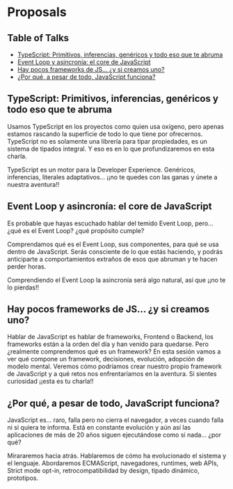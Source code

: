 ﻿# Proposals

## Table of Talks

- [TypeScript: Primitivos, inferencias, genéricos y todo eso que te abruma](#typescript-primitivos-inferencias-genéricos-y-todo-eso-que-te-abruma)
- [Event Loop y asincronía: el core de JavaScript](#event-loop-y-asincronía-el-core-de-javascript)
- [Hay pocos frameworks de JS… ¿y si creamos uno?](#hay-pocos-frameworks-de-js-¿y-si-creamos-uno)
- [¿Por qué, a pesar de todo, JavaScript funciona?](#¿por-qué-a-pesar-de-todo-javascript-funciona)

## TypeScript: Primitivos, inferencias, genéricos y todo eso que te abruma

Usamos TypeScript en los proyectos como quien usa oxígeno, pero apenas estamos rascando la superficie de todo lo que tiene por ofrecernos. TypeScript no es solamente una librería para tipar propiedades, es un sistema de tipados integral. Y eso es en lo que profundizaremos en esta charla.

TypeScript es un motor para la Developer Experience. Genéricos, inferencias, literales adaptativos... ¡¡no te quedes con las ganas y únete a nuestra aventura!!

## Event Loop y asincronía: el core de JavaScript

Es probable que hayas escuchado hablar del temido Event Loop, pero... ¿qué es el Event Loop? ¿qué propósito cumple?

Comprendamos qué es el Event Loop, sus componentes, para qué se usa dentro de JavaScript. Serás consciente de lo que estás haciendo, y podrás anticiparte a comportamientos extraños de esos que abruman y te hacen perder horas.

Comprendiendo el Event Loop la asincronía será algo natural, así que ¡¡no te lo pierdas!!

## Hay pocos frameworks de JS… ¿y si creamos uno?

Hablar de JavaScript es hablar de frameworks, Frontend o Backend, los frameworks están a la orden del día y han venido para quedarse. Pero ¿realmente comprendemos qué es un framework? En esta sesión vamos a ver qué compone un framework, decisiones, evolución, adopción de modelo mental. Veremos cómo podríamos crear nuestro propio framework de JavaScript y a qué retos nos enfrentaríamos en la aventura. Si sientes curiosidad ¡¡esta es tu charla!!

## ¿Por qué, a pesar de todo, JavaScript funciona?

JavaScript es... raro, falla pero no cierra el navegador, a veces cuando falla ni si quiera te informa. Está en constante evolución y aún así las aplicaciones de más de 20 años siguen ejecutándose como si nada... ¿por qué?

Mirararemos hacia atrás. Hablaremos de cómo ha evolucionado el sistema y el lenguaje. Abordaremos ECMAScript, navegadores, runtimes, web APIs, Strict mode opt-in, retrocompatibilidad by design, tipado dinámico, prototipos.
